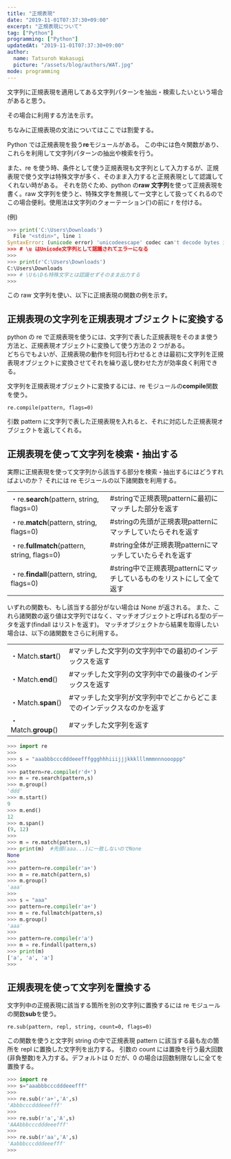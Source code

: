 ```yaml
---
title: "正規表現"
date: "2019-11-01T07:37:30+09:00"
excerpt: "正規表現について"
tag: ["Python"]
programming: ["Python"]
updatedAt: "2019-11-01T07:37:30+09:00"
author:
  name: Tatsuroh Wakasugi
  picture: "/assets/blog/authors/WAT.jpg"
mode: programming
---
```


文字列に正規表現を適用してある文字列パターンを抽出・検索したいという場合があると思う。

その場合に利用する方法を示す。

ちなみに正規表現の文法についてはここでは割愛する。

<div class="note_content_by_programming_language" id="note_content_Python">

Python では正規表現を扱う**re**モジュールがある。
この中には色々関数があり、これらを利用して文字列パターンの抽出や検索を行う。

また、re を使う時、条件として使う正規表現も文字列として入力するが、正規表現で使う文字は特殊文字が多く、そのまま入力すると正規表現として認識してくれない時がある。
それを防ぐため、python の**raw 文字列**を使って正規表現を書く。raw 文字列を使うと、特殊文字を無視して一文字として扱ってくれるのでこの場合便利。使用法は文字列のクォーテーション(')の前に r を付ける。

(例)

```python
>>> print('C:\Users\Downloads')
  File "<stdin>", line 1
SyntaxError: (unicode error) 'unicodeescape' codec can't decode bytes in position 2-3: truncated \UXXXXXXXX escape
>>> # \u はUnicode文字列として認識されてエラーになる
>>>
>>> print(r'C:\Users\Downloads')
C:\Users\Downloads
>>> # \Uも\Dも特殊文字とは認識せずそのまま出力する
>>>
```

この raw 文字列を使い、以下に正規表現の関数の例を示す。

## 正規表現の文字列を正規表現オブジェクトに変換する

python の re で正規表現を使うには、文字列で表した正規表現をそのまま使う方法と、正規表現オブジェクトに変換して使う方法の 2 つがある。  
どちらでもよいが、正規表現の動作を何回も行わせるときは最初に文字列を正規表現オブジェクトに変換させてそれを繰り返し使わせた方が効率良く利用できる。

文字列を正規表現オブジェクトに変換するには、re モジュールの**compile**関数を使う。

```
re.compile(pattern, flags=0)
```

引数 pattern に文字列で表した正規表現を入れると、それに対応した正規表現オブジェクトを返してくれる。

## 正規表現を使って文字列を検索・抽出する

実際に正規表現を使って文字列から該当する部分を検索・抽出するにはどうすればよいのか？
それには re モジュールの以下諸関数を利用する。

<table >
<tr>
<td style="border-style: none;">・re.<b>search</b>(pattern, string, flags=0) </td>
<td style="border-style: none;">#stringで正規表現patternに最初にマッチした部分を返す</td>
</tr>
<tr>
<td style="border-style: none;">・re.<b>match</b>(pattern, string, flags=0) </td>
<td style="border-style: none;">#stringの先頭が正規表現patternにマッチしていたらそれを返す</td>
</tr>
<tr>
<td style="border-style: none;">・re.<b>fullmatch</b>(pattern, string, flags=0) </td>
<td style="border-style: none;">#string全体が正規表現patternにマッチしていたらそれを返す</td>
</tr>
<tr>
<td style="border-style: none;">・re.<b>findall</b>(pattern, string, flags=0) </td>
<td style="border-style: none;">#string中で正規表現patternにマッチしているものをリストにして全て返す</td>
</tr>
</table>

いずれの関数も、もし該当する部分がない場合は None が返される。
また、これら諸関数の返り値は文字列ではなく、マッチオブジェクトと呼ばれる型のデータを返す(findall はリストを返す)。
マッチオブジェクトから結果を取得したい場合は、以下の諸関数をさらに利用する。

<table>
<tr>
<td style="border-style: none;">・Match.<b>start</b>()</td>
<td style="border-style: none;">#マッチした文字列の文字列中での最初のインデックスを返す</td>
</tr>
<tr>
<td style="border-style: none;">・Match.<b>end</b>()</td>
<td style="border-style: none;">#マッチした文字列の文字列中での最後のインデックスを返す</td>
</tr>
<tr>
<td style="border-style: none;">・Match.<b>span</b>()</td>
<td style="border-style: none;">#マッチした文字列が文字列中でどこからどこまでのインデックスなのかを返す</td>
</tr>
<tr>
<td style="border-style: none;">・Match.<b>group</b>()</td>
<td style="border-style: none;">#マッチした文字列を返す</td>
</tr>
</table>

```python
>>> import re
>>>
>>> s = "aaabbbcccdddeeefffggghhhiiijjjkkklllmmmnnnoooppp"
>>>
>>> pattern=re.compile(r'd+')
>>> m = re.search(pattern,s)
>>> m.group()
'ddd'
>>> m.start()
9
>>> m.end()
12
>>> m.span()
(9, 12)
>>>
>>> m = re.match(pattern,s)
>>> print(m)  #先頭(aaa...)に一致しないのでNone
None
>>>
>>> pattern=re.compile(r'a+')
>>> m = re.match(pattern,s)
>>> m.group()
'aaa'
>>>
>>> s = "aaa"
>>> pattern=re.compile(r'a+')
>>> m = re.fullmatch(pattern,s)
>>> m.group()
'aaa'
>>>
>>> pattern=re.compile(r'a')
>>> m = re.findall(pattern,s)
>>> print(m)
['a', 'a', 'a']
>>>
```

## 正規表現を使って文字列を置換する

文字列中の正規表現に該当する箇所を別の文字列に置換するには re モジュールの関数**sub**を使う。

`re.sub(pattern, repl, string, count=0, flags=0)`

この関数を使うと文字列 string の中で正規表現 pattern に該当する最も左の箇所を repl に置換した文字列を出力する。
引数の count には置換を行う最大回数(非負整数)を入力する。デフォルトは 0 だが、0 の場合は回数制限なしに全てを置換する。

```python
>>> import re
>>> s="aaabbbcccdddeeefff"
>>>
>>> re.sub(r'a+','A',s)
'Abbbcccdddeeefff'
>>>
>>> re.sub(r'a','A',s)
'AAAbbbcccdddeeefff'
>>>
>>> re.sub(r'aa','A',s)
'Aabbbcccdddeeefff'
>>>
```

</div>
